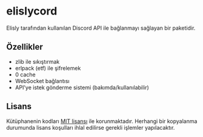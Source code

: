 # elislycord
Elisly tarafından kullanılan Discord API ile bağlanmayı sağlayan bir paketidir.

## Özellikler
+ zlib ile sıkıştırmak
+ erlpack (etf) ile şifrelemek
+ 0 cache
+ WebSocket bağlantısı
+ API'ye istek gönderme sistemi (bakımda/kullanılabilir)

## Lisans
Kütüphanenin kodları [MIT lisansı](https://github.com/acarkh/elisly/blob/main/LICENSE) ile korunmaktadır. Herhangi bir kopyalanma durumunda lisans koşulları ihlal edilirse gerekli işlemler yapılacaktır.
